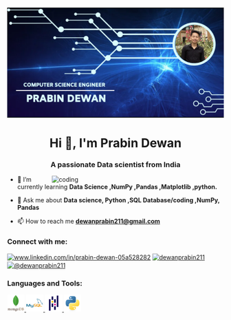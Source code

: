 ![logo](https://github.com/Prabin211/Prabin211/blob/main/Screenshot%20(137).png)
<h1 align="center">Hi 👋, I'm Prabin Dewan</h1>
<h3 align="center">A passionate Data scientist from India</h3>
<img align="right" alt="coding" width="400" src="https://user-images.githubusercontent.com/55389276/140866485-8fb1c876-9a8f-4d6a-98dc-08c4981eaf70.gif">

- 🌱 I’m currently learning **Data Science ,NumPy ,Pandas ,Matplotlib ,python.**

- 💬 Ask me about **Data science, Python ,SQL Database/coding ,NumPy, Pandas**

- 📫 How to reach me **dewanprabin211@gmail.com**

<h3 align="left">Connect with me:</h3>
<p align="left">
<a href="https://linkedin.com/in/www.linkedin.com/in/prabin-dewan-05a528282" target="blank"><img align="center" src="https://raw.githubusercontent.com/rahuldkjain/github-profile-readme-generator/master/src/images/icons/Social/linked-in-alt.svg" alt="www.linkedin.com/in/prabin-dewan-05a528282" height="30" width="40" /></a>
<a href="https://www.codechef.com/users/dewanprabin211" target="blank"><img align="center" src="https://cdn.jsdelivr.net/npm/simple-icons@3.1.0/icons/codechef.svg" alt="dewanprabin211" height="30" width="40" /></a>
<a href="https://www.hackerrank.com/@dewanprabin211" target="blank"><img align="center" src="https://raw.githubusercontent.com/rahuldkjain/github-profile-readme-generator/master/src/images/icons/Social/hackerrank.svg" alt="@dewanprabin211" height="30" width="40" /></a>
</p>

<h3 align="left">Languages and Tools:</h3>
<p align="left"> <a href="https://www.mongodb.com/" target="_blank" rel="noreferrer"> <img src="https://raw.githubusercontent.com/devicons/devicon/master/icons/mongodb/mongodb-original-wordmark.svg" alt="mongodb" width="40" height="40"/> </a> <a href="https://www.mysql.com/" target="_blank" rel="noreferrer"> <img src="https://raw.githubusercontent.com/devicons/devicon/master/icons/mysql/mysql-original-wordmark.svg" alt="mysql" width="40" height="40"/> </a> <a href="https://pandas.pydata.org/" target="_blank" rel="noreferrer"> <img src="https://raw.githubusercontent.com/devicons/devicon/2ae2a900d2f041da66e950e4d48052658d850630/icons/pandas/pandas-original.svg" alt="pandas" width="40" height="40"/> </a> <a href="https://www.python.org" target="_blank" rel="noreferrer"> <img src="https://raw.githubusercontent.com/devicons/devicon/master/icons/python/python-original.svg" alt="python" width="40" height="40"/> </a> </p>
